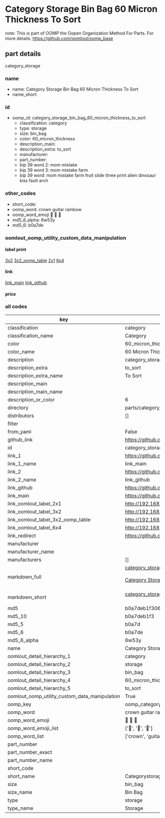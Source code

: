 # Category Storage Bin Bag 60 Micron Thickness To Sort  

note: This is part of OOMP the Oopen Organization Method For Parts. For more details: https://github.com/oomlout/oomp_base

##  part details
  



category_storage



### name
* name: Category Storage Bin Bag 60 Micron Thickness To Sort
* name_short: 
### id
* oomp_id: category_storage_bin_bag_60_micron_thickness_to_sort
  * classification: category
  * type: storage
  * size: bin_bag
  * color: 60_micron_thickness
  * description_main: 
  * description_extra: to_sort
  * manufacturer: 
  * part_number: 
  * bip 39 word 2: mom mistake
  * bip 39 word 3: mom mistake farm
  * bip 39 word: mom mistake farm fruit slide three print alien dinosaur kiss fault arch

### other_codes
* short_code: 
* oomp_word: crown guitar rainbow
* oomp_word_emoji :crown: :guitar: :rainbow:
* md5_6_alpha: 6w53y
* md5_6: b0a7de






### oomlout_oomp_utility_custom_data_manipulation
#### label print
[3x2](http://192.168.1.245:1112/?label=oomp%206w53y)
[3x2_oomp_table](http://192.168.1.108:1112/?label=oomp%206w53y)
[2x1](http://192.168.1.242:1112/?label=oomp%206w53y)
[6x4](http://192.168.1.55:1112/?label=oomp%206w53y)    

#### link

[link_main](https://github.com/oomlout/oomlout_oomp_version_1_messy/tree/main/parts/category_storage_bin_bag_60_micron_thickness_to_sort) [link_github](https://github.com/oomlout/oomlout_oomp_version_1_messy/tree/main/parts/category_storage_bin_bag_60_micron_thickness_to_sort)                             

#### price







### all codes 
| key | value |  
| --- | --- |  
| classification | category |  
| classification_name | Category |  
| color | 60_micron_thickness |  
| color_name | 60 Micron Thickness |  
| description | category_storage |  
| description_extra | to_sort |  
| description_extra_name | To Sort |  
| description_main |  |  
| description_main_name |  |  
| description_or_color | 6  |  
| directory | parts/category_storage_bin_bag_60_micron_thickness_to_sort |  
| distributors | [] |  
| filter |  |  
| from_yaml | False |  
| github_link | https://github.com/oomlout/oomlout_oomp_part_src/tree/main/parts/category_storage_bin_bag_60_micron_thickness_to_sort |  
| id | category_storage_bin_bag_60_micron_thickness_to_sort |  
| link_1 | https://github.com/oomlout/oomlout_oomp_version_1_messy/tree/main/parts/category_storage_bin_bag_60_micron_thickness_to_sort |  
| link_1_name | link_main |  
| link_2 | https://github.com/oomlout/oomlout_oomp_version_1_messy/tree/main/parts/category_storage_bin_bag_60_micron_thickness_to_sort |  
| link_2_name | link_github |  
| link_github | https://github.com/oomlout/oomlout_oomp_version_1_messy/tree/main/parts/category_storage_bin_bag_60_micron_thickness_to_sort |  
| link_main | https://github.com/oomlout/oomlout_oomp_version_1_messy/tree/main/parts/category_storage_bin_bag_60_micron_thickness_to_sort |  
| link_oomlout_label_2x1 | http://192.168.1.242:1112/?label=oomp%206w53y |  
| link_oomlout_label_3x2 | http://192.168.1.245:1112/?label=oomp%206w53y |  
| link_oomlout_label_3x2_oomp_table | http://192.168.1.108:1112/?label=oomp%206w53y |  
| link_oomlout_label_6x4 | http://192.168.1.55:1112/?label=oomp%206w53y |  
| link_redirect | https://github.com/oomlout/oomlout_oomp_version_1_messy/tree/main/parts/category_storage_bin_bag_60_micron_thickness_to_sort |  
| manufacturer |  |  
| manufacturer_name |  |  
| manufacturers | [] |  
| markdown_full | [category_storage_bin_bag_60_micron_thickness_to_sort](none)<br>[](none)<br>[Category Storage Bin Bag 60 Micron Thickness To Sort](none)<br><br> |  
| markdown_short | [category_storage_bin_bag_60_micron_thickness_to_sort](none)<br><br> |  
| md5 | b0a7deb1f306555b8465c5dca6637c76 |  
| md5_10 | b0a7deb1f3 |  
| md5_5 | b0a7d |  
| md5_6 | b0a7de |  
| md5_6_alpha | 6w53y |  
| name | Category Storage Bin Bag 60 Micron Thickness To Sort |  
| oomlout_detail_hierarchy_1 | category |  
| oomlout_detail_hierarchy_2 | storage |  
| oomlout_detail_hierarchy_3 | bin_bag |  
| oomlout_detail_hierarchy_4 | 60_micron_thickness |  
| oomlout_detail_hierarchy_5 | to_sort |  
| oomlout_oomp_utility_custom_data_manipulation | True |  
| oomp_key | oomp_category_storage_bin_bag_60_micron_thickness_to_sort |  
| oomp_word | crown guitar rainbow |  
| oomp_word_emoji | :crown: :guitar: :rainbow: |  
| oomp_word_emoji_list | [':crown:', ':guitar:', ':rainbow:'] |  
| oomp_word_list | ['crown', 'guitar', 'rainbow'] |  
| part_number |  |  
| part_number_exact |  |  
| part_number_name |  |  
| short_code |  |  
| short_name | Categorystorage |  
| size | bin_bag |  
| size_name | Bin Bag |  
| type | storage |  
| type_name | Storage |  
